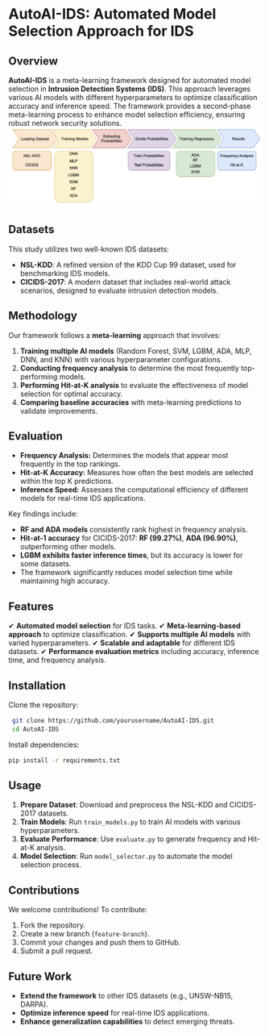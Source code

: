 # AutoAI-IDS: Automated Model Selection Approach for IDS

## Overview
**AutoAI-IDS** is a meta-learning framework designed for automated model selection in **Intrusion Detection Systems (IDS)**. This approach leverages various AI models with different hyperparameters to optimize classification accuracy and inference speed. The framework provides a second-phase meta-learning process to enhance model selection efficiency, ensuring robust network security solutions.
![Pipeline](Pipeline.png)


## Datasets
This study utilizes two well-known IDS datasets:
- **NSL-KDD**: A refined version of the KDD Cup 99 dataset, used for benchmarking IDS models.
- **CICIDS-2017**: A modern dataset that includes real-world attack scenarios, designed to evaluate intrusion detection models.

## Methodology
Our framework follows a **meta-learning** approach that involves:
1. **Training multiple AI models** (Random Forest, SVM, LGBM, ADA, MLP, DNN, and KNN) with various hyperparameter configurations.
2. **Conducting frequency analysis** to determine the most frequently top-performing models.
3. **Performing Hit-at-K analysis** to evaluate the effectiveness of model selection for optimal accuracy.
4. **Comparing baseline accuracies** with meta-learning predictions to validate improvements.

## Evaluation
- **Frequency Analysis:** Determines the models that appear most frequently in the top rankings.
- **Hit-at-K Accuracy:** Measures how often the best models are selected within the top K predictions.
- **Inference Speed:** Assesses the computational efficiency of different models for real-time IDS applications.

Key findings include:
- **RF and ADA models** consistently rank highest in frequency analysis.
- **Hit-at-1 accuracy** for CICIDS-2017: **RF (99.27%)**, **ADA (96.90%)**, outperforming other models.
- **LGBM exhibits faster inference times**, but its accuracy is lower for some datasets.
- The framework significantly reduces model selection time while maintaining high accuracy.

## Features
✔ **Automated model selection** for IDS tasks.
✔ **Meta-learning-based approach** to optimize classification.
✔ **Supports multiple AI models** with varied hyperparameters.
✔ **Scalable and adaptable** for different IDS datasets.
✔ **Performance evaluation metrics** including accuracy, inference time, and frequency analysis.

## Installation
Clone the repository:
```sh
 git clone https://github.com/yourusername/AutoAI-IDS.git
 cd AutoAI-IDS
```

Install dependencies:
```sh
pip install -r requirements.txt
```

## Usage
1. **Prepare Dataset**: Download and preprocess the NSL-KDD and CICIDS-2017 datasets.
2. **Train Models**: Run `train_models.py` to train AI models with various hyperparameters.
3. **Evaluate Performance**: Use `evaluate.py` to generate frequency and Hit-at-K analysis.
4. **Model Selection**: Run `model_selector.py` to automate the model selection process.

## Contributions
We welcome contributions! To contribute:
1. Fork the repository.
2. Create a new branch (`feature-branch`).
3. Commit your changes and push them to GitHub.
4. Submit a pull request.

## Future Work
- **Extend the framework** to other IDS datasets (e.g., UNSW-NB15, DARPA).
- **Optimize inference speed** for real-time IDS applications.
- **Enhance generalization capabilities** to detect emerging threats.

